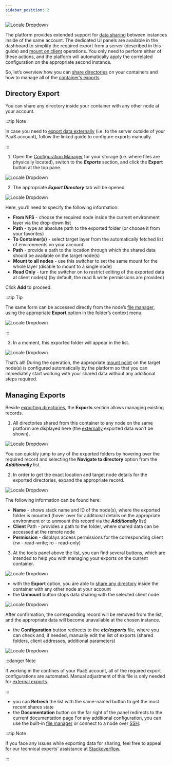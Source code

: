 ```yaml
---
sidebar_position: 2
---
```


<div style={{
    display: 'grid',
    gridTemplateColumns: '0.15fr 1fr'
}}>
<div>

![Locale Dropdown](./img/ExportingDataforSharing/01-data-export-logo.png)

</div>

<div>

The platform provides extended support for [data sharing]( /docs/Data%20Storage%20Container/Data%20Storage%20Overview) between instances inside of the same account. The dedicated UI panels are available in the dashboard to simplify the required export from a server (described in this guide) and [mount on client]( /docs/Data%20Storage%20Container/Data%20Sharing/Mount%20Points) operations. You only need to perform either of these actions, and the platform will automatically apply the correlated configuration on the appropriate second instance.

</div>

</div>

So, let’s overview how you can [share directories]( /docs/Data%20Storage%20Container/Data%20Sharing/Exporting%20Data%20for%20Sharing#directory-export) on your containers and how to manage all of the [container’s exports]( /docs/Data%20Storage%20Container/Data%20Sharing/Exporting%20Data%20for%20Sharing#managing-exports).

## Directory Export

You can share any directory inside your container with any other node at your account.

:::tip Note

In case you need to [export data externally]( /docs/Data%20Storage%20Container/External%20NFS%20Server%20Configuration) (i.e. to the server outside of your PaaS account), follow the linked guide to configure exports manually.

:::

1. Open the [Configuration Manager](/docs/Container/Container%20Configuration/Configuration%20Tools#configuration-file-manager) for your storage (i.e. where files are physically located), switch to the **_Exports_** section, and click the **Export** button at the top pane.

<div style={{
    display:'flex',
    justifyContent: 'center',
    margin: '0 0 1rem 0'
}}>

![Locale Dropdown](./img/ExportingDataforSharing/02-create-new-export.png)

</div>

2. The appropriate **_Export Directory_** tab will be opened.

<div style={{
    display:'flex',
    justifyContent: 'center',
    margin: '0 0 1rem 0'
}}>

![Locale Dropdown](./img/ExportingDataforSharing/03-configure-new-export.png)

</div>

Here, you’ll need to specify the following information:

- **From NFS** - choose the required node inside the current environment layer via the drop-down list
- **Path** - type an absolute path to the exported folder (or choose it from your favorites)
- **To Container(s)** - select target layer from the automatically fetched list of environments on your account
- **Path** - provide a path to the location through which the shared data should be available on the target node(s)
- **Mount to all nodes** - use this switcher to set the same mount for the whole layer (disable to mount to a single node)
- **Read Only** - turn the switcher on to restrict editing of the exported data at client node(s) (by default, the read & write permissions are provided)

Click **Add** to proceed.

:::tip Tip

The same form can be accessed directly from the node’s [file manager](/docs/ApplicationSetting/Configuration%20File%20Manager), using the appropriate
**Export** option in the folder’s context menu:

<div style={{
    display:'flex',
    justifyContent: 'center',
    margin: '0 0 1rem 0'
}}>

![Locale Dropdown](./img/ExportingDataforSharing/04-export-folder-from-file-manager.png)

</div>

:::

<!-- export folder from file manager -->

3. In a moment, this exported folder will appear in the list.

<div style={{
    display:'flex',
    justifyContent: 'center',
    margin: '0 0 1rem 0'
}}>

![Locale Dropdown](./img/ExportingDataforSharing/05-list-of-exports.png)

</div>

That’s all! During the operation, the appropriate [mount point](/docs/Data%20Storage%20Container/Data%20Sharing/Mount%20Points) on the target node(s) is configured automatically by the platform so that you can immediately start working with your shared data without any additional steps required.

## Managing Exports

Beside [exporting directories]( /docs/Data%20Storage%20Container/Data%20Sharing/Exporting%20Data%20for%20Sharing), the **Exports** section allows managing existing records.

1. All directories shared from this container to any node on the same platform are displayed here (the [externally]( /docs/Data%20Storage%20Container/External%20NFS%20Server%20Configuration) exported data won’t be shown).

<div style={{
    display:'flex',
    justifyContent: 'center',
    margin: '0 0 1rem 0'
}}>

![Locale Dropdown](./img/ExportingDataforSharing/06-navigate-to-the-exported-directory.png)

</div>

You can quickly jump to any of the exported folders by hovering over the required record and selecting the **Navigate to directory** option from the **_Additionally_** list.

2. In order to get the exact location and target node details for the exported directories, expand the appropriate record.

<div style={{
    display:'flex',
    justifyContent: 'center',
    margin: '0 0 1rem 0'
}}>

![Locale Dropdown](./img/ExportingDataforSharing/07-view-export-target-nodes.png)

</div>

The following information can be found here:

- **Name** - shows stack name and ID of the node(s), where the exported folder is mounted (hover over for additional details on the appropriate environment or to unmount this record via the **_Additionally_** list)
- **Client** Path - provides a path to the folder, where shared data can be accessed at the remote node
- **Permission** - displays access permissions for the corresponding client (rw - read-write; ro - read-only)

3. At the tools panel above the list, you can find several buttons, which are intended to help you with managing your exports on the current container.

<div style={{
    display:'flex',
    justifyContent: 'center',
    margin: '0 0 1rem 0'
}}>

![Locale Dropdown](./img/ExportingDataforSharing/08-manage-exports.png)

</div>

- with the **Export** option, you are able to [share any directory]( /docs/Data%20Storage%20Container/Data%20Sharing/Exporting%20Data%20for%20Sharing#directory-export) inside the container with any other node at your account
- the **Unmount** button stops data sharing with the selected client node

<div style={{
    display:'flex',
    justifyContent: 'center',
    margin: '0 0 1rem 0'
}}>

![Locale Dropdown](./img/ExportingDataforSharing/09-unmount-export.png)

</div>

After confirmation, the corresponding record will be removed from the list, and the appropriate data will become unavailable at the chosen instance.

- the **Configuration** button redirects to the **_etc/exports_** file, where you can check and, if needed, manually edit the list of exports (shared folders, client addresses, additional parameters)

<div style={{
    display:'flex',
    justifyContent: 'center',
    margin: '0 0 1rem 0'
}}>

![Locale Dropdown](./img/ExportingDataforSharing/10-exports-configuration-file.png)

</div>

:::danger Note

If working in the confines of your PaaS account, all of the required export configurations are automated. Manual adjustment of this file is only needed for [external exports]( /docs/Data%20Storage%20Container/External%20NFS%20Server%20Configuration).

:::

- you can **Refresh** the list with the same-named button to get the most recent shares state
- the **Documentation** button on the far right of the panel redirects to the current documentation page
  For any additional configuration, you can use the built-in [file manager](/docs/ApplicationSetting/Configuration%20File%20Manager) or connect to a node over [SSH](/docs/Deployment%20Tools/SSH/SSH%20Overview).

:::tip Note

If you face any issues while exporting data for sharing, feel free to appeal for our technical experts' assistance at [Stackoverflow](https://stackoverflow.com/questions/tagged/jelastic).

:::
